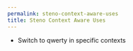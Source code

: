 ```yaml
---
permalink: steno-context-aware-uses
title: Steno Context Aware Uses
---
```

- Switch to qwerty in specific contexts
